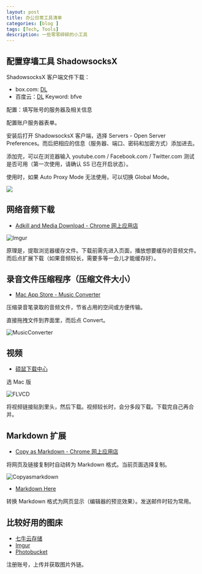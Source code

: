 ```yaml
---
layout: post
title: 办公日常工具清单
categories: [blog ]
tags: [Tech, Tools]
description: 一些零零碎碎的小工具
---
```


## 配置穿墙工具 ShadowsocksX

ShadowsocksX 客户端文件下载：

* box.com: [DL](https://app.box.com/s/vtnmvm14sk1sk007m739a6tycu0jt6iw)
* 百度云：[DL](http://pan.baidu.com/s/1sjmk0OH) Keyword: bfve

配置：填写账号的服务器及相关信息

配置账户服务器表单。

安装后打开 ShadowsocksX 客户端，选择 Servers - Open Server Preferences。而后把相应的信息（服务器、端口、密码和加密方式）添加进去。

添加完，可以在浏览器输入 youtube.com / Facebook.com / Twitter.com 测试是否可用（第一次使用，请确认 SS 已在开启状态）。

使用时，如果 Auto Proxy Mode 无法使用，可以切换 Global Mode。

![](http://i.imgur.com/K6Lc3Ff.png)

## 网络音频下载

* [Adkill and Media Download - Chrome 网上应用店](https://chrome.google.com/webstore/detail/adkill-and-media-download/lcibdonokophlabplhpmmmjjbgohgcok)

![Imgur](http://i.imgur.com/BY81Wle.png)

原理是，提取浏览器缓存文件。下载前需先进入页面，播放想要缓存的音频文件。而后点扩展下载（如果音频较长，需要多等一会儿才能缓存好）。

## 录音文件压缩程序（压缩文件大小）

* [Mac App Store - Music Converter](https://itunes.apple.com/us/app/music-converter/id468990728?mt=12)

压缩录音笔录取的音频文件，节省占用的空间或方便传输。

直接拖拽文件到界面里，而后点 Convert。

![MusicConverter](http://i.imgur.com/eNzVlBz.png)

## 视频

* [硕鼠下载中心](http://download.flvcd.com/)

选 Mac 版

![FLVCD](http://i.imgur.com/3VhdUDZ.png)

将视频链接贴到里头，然后下载。视频较长时，会分多段下载。下载完自己再合并。

## Markdown 扩展

* [Copy as Markdown - Chrome 网上应用店](https://chrome.google.com/webstore/detail/copy-as-markdown/fkeaekngjflipcockcnpobkpbbfbhmdn)

将网页及链接复制时自动转为 Markdown 格式。当前页面选择复制。

![Copyasmarkdown](http://i.imgur.com/qmHfx6b.png)

* [Markdown Here](http://markdown-here.com/) 

转换 Markdown 格式为网页显示（编辑器的预览效果）。发送邮件时较为常用。

## 比较好用的图床

* [七牛云存储](http://www.qiniu.com/)
* [Imgur](http://imgur.com/)
* [Photobucket](http://s1381.photobucket.com/)

注册账号，上传并获取图片外链。